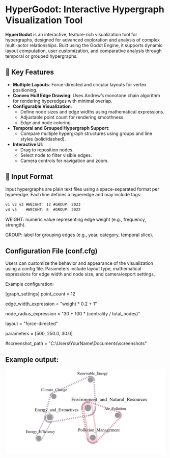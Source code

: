 # HyperGodot: Interactive Hypergraph Visualization Tool

**HyperGodot** is an interactive, feature-rich visualization tool for hypergraphs, designed for advanced exploration and analysis of complex multi-actor relationships. Built using the Godot Engine, it supports dynamic layout computation, user customization, and comparative analysis through temporal or grouped hypergraphs.

## 🧠 Key Features

- **Multiple Layouts**: Force-directed and circular layouts for vertex positioning.
- **Convex Hull Edge Drawing**: Uses Andrew’s monotone chain algorithm for rendering hyperedges with minimal overlap.
- **Configurable Visualization**:
  - Define node sizes and edge widths using mathematical expressions.
  - Adjustable point count for rendering smoothness.
  - Edge and node coloring.
- **Temporal and Grouped Hypergraph Support**:
  - Compare multiple hypergraph structures using groups and line styles (solid/dashed).
- **Interactive UI**:
  - Drag to reposition nodes.
  - Select node to filter visible edges.
  - Camera controls for navigation and zoom.

## 📁 Input Format

Input hypergraphs are plain text files using a space-separated format per hyperedge. Each line defines a hyperedge and may include tags:

```txt
v1 v2 v3 #WEIGHT: 12 #GROUP: 2023
v4 v5    #WEIGHT: 8  #GROUP: 2022
```
WEIGHT: numeric value representing edge weight (e.g., frequency, strength).

GROUP: label for grouping edges (e.g., year, category, temporal slice).

## Configuration File (conf.cfg)

Users can customize the behavior and appearance of the visualization using a config file. Parameters include layout type, mathematical expressions for edge width and node size, and camera/export settings.

Example configuration:

[graph_settings]
point_count = 12

edge_width_expression = "weight * 0.2 + 1"

node_radius_expression = "30 + 100 * (centrality / total_nodes)"

layout = "force-directed"

parameters = [500, 250.0, 30.0]

#screenshot_path = "C:\\Users\\YourName\\Documents\\screenshots"

## Example output:
	
![Alt text](example_h.png)
